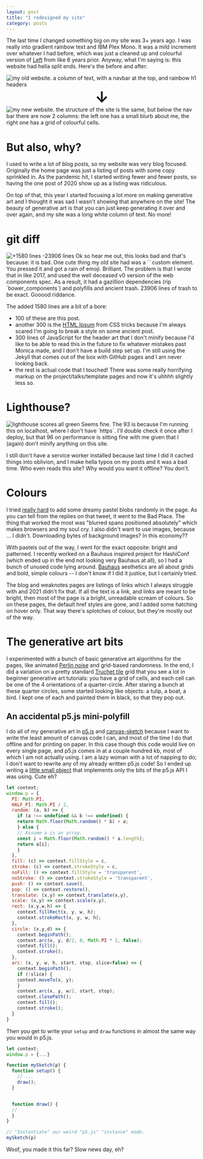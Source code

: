 ```yaml
---
layout: post
title: "I redesigned my site"
category: posts
---
```

The last time I changed something big on my site was 3+ years ago. I was really into gradient rainbow text and IBM Plex Mono. It was a mild increment over whatever I had before, which was just a cleaned up and colourful version of [Left](https://zachholman.com/left/) from like 6 years prior. Anyway, what I'm saying is: this website had hella split ends. Here's the before and after:

<style>
  .arrow {
    font-size: 40px;
    text-align: center;
    font-weight: bold;
  }
</style>
<div>
  <img alt="my old website. a column of text, with a navbar at the top, and rainbow h1 headers"
  src="/images/redesign/before.jpg">
  <div class="arrow">↓</div>
  <img alt="my new website. the structure of the site is the same, but below the nav bar there are
  now 2 columns: the left one has a small blurb about me, the right one has a grid of colourful cells."
  src="/images/redesign/after.jpg">
</div>

# But also, why?
I used to write a lot of blog posts, so my website was very blog focused. Originally the home page was just a listing of posts with some copy sprinkled in. As the pandemic hit, I started writing fewer and fewer posts, so having the one post of 2020 show up as a listing was ridiculous.

On top of that, this year I started focusing a lot more on making generative art and I thought it was sad I wasn't showing that anywhere on the site! The beauty of generative art is that you can just keep generating it over and over again, and my site was a long white column of text. No more!

# git diff
<img alt="+1580 lines -23906 lines" src="/images/redesign/diff.png">
Ok so hear me out, this looks bad and that's because: it is bad. One cute thing my old site had was a `<emoji-rain>` custom element. You pressed it and got a rain of emoji. Brilliant. The problem is that
I wrote that in like 2017, and used the well deceased v0 version of the web components spec. As a result, it had a gazillion dependencies (rip `bower_components`) and polyfills and ancient trash. 23906 lines of trash to be exact. Gooood riddance.

The added 1580 lines are a bit of a bore:
- 100 of these are this post. 
- another 300 is the [HTML Ipsum](https://css-tricks.com/new-site-html-ipsum/) from CSS tricks because I'm always scared I'm going to break a style on some ancient post. 
- 300 lines of JavaScript for the header art that I don't minify because I'd like to be able to read this in the future to fix whatever mistakes past Monica made, and I don't have a build step set up. I'm still using the Jekyll that comes out of the box with GitHub pages and I am never looking back.
- the rest is actual code that I touched! There was some really horrifying markup on the project/talks/template pages and now it's uhhhh slightly less so.

# Lighthouse?
<img alt="lighthouse scores all green" src="/images/redesign/lighthouse.png">
Seems fine. The 93 is because I'm running this on localhost, where I don't have `https`. I'll double check 
it once after I deploy, but that 96 on performance is sitting fine with me given that I (again) don't minify anything on this site.

I still don't have a service worker installed because last time I did it cached things into oblivion, and I make hella typos on my posts and it was a bad time. Who even reads this site? Why would you want it offline? You don't.

# Colours
I tried [really hard](https://twitter.com/notwaldorf/status/1407102532992655361?s=20) to add some dreamy pastel blobs randomly in the page. As you can tell from the replies on that tweet, it went to the Bad Place. The thing that worked the most was "blurred spans positioned absolutely" which makes browsers and my soul cry. I also didn't want to use images, because ... I didn't. Downloading bytes of background images? In this economy??

With pastels out of the way, I went for the exact opposite: <span class="hilite">bright</span> and 
<span class="dotted">patterned</span>. I recently worked on a Bauhaus inspired project for HashiConf (which ended up in the end not looking very Bauhaus at all), so I had a bunch of unused code lying around. [Bauhaus](https://en.wikipedia.org/wiki/Bauhaus) aesthetics are all about grids and bold, simple colours -- I don't know if I did it justice, but I certainly tried.

The blog and weaknotes pages are listings of links which I always struggle with and 2021 didn't fix
that. If all the text is a link, and links are meant to be bright, then most of the page is a bright, unreadable scream of colours. So on these pages, the default href styles are gone, and I added some hatching on hover only. That way there's splotches of colour, but they're mostly out of the way.

# The generative art bits
I experimented with a bunch of basic generative art algorithms for the pages, like animated [Perlin noise](https://genekogan.com/code/p5js-perlin-noise/) and grid-based randomness. In the end, I did a variation on a pretty standard [Truchet tile](https://en.wikipedia.org/wiki/Truchet_tiles) grid that you see a lot in beginner generative art tutorials: you have a grid of cells, and each cell can be one of the 4 orientations of a quarter-circle. After staring a bunch at these quarter circles, some started looking like objects: a tulip, a boat, a bird. I kept one of each and painted them in black, so that they pop out.

## An accidental p5.js mini-polyfill
I do all of my generative art in [p5.js](https://p5js.org/) and [canvas-sketch](https://github.com/mattdesl/canvas-sketch) because I want to write the least amount of canvas code I can, and most of the time I do that offline and for printing on paper. In this case though this code would live on every single page, and p5.js comes in at a couple hundred kb, most of which I am not actually using. I am a lazy woman with a lot of napping to do; I don't want to rewrite any of my already written p5.js code! So I ended up writing a [little small object](https://gist.github.com/notwaldorf/e63ea117011ac059a258776d65b6ffc3) that implements only the bits of the p5.js API I was using. Cute eh?

```js
let context;
window.p = {
  PI: Math.PI,
  HALF_PI: Math.PI / 2,
  random: (a, b) => {
    if (a !== undefined && b !== undefined) {
    return Math.floor(Math.random() * b) + a;
    } else {
    // Assume a is an array.
    const i = Math.floor(Math.random() * a.length);
    return a[i];
    }
  },
  fill: (c) => context.fillStyle = c,
  stroke: (c) => context.strokeStyle = c,
  noFill: () => context.fillStyle = 'transparent',
  noStroke: () => context.strokeStyle = 'transparent',
  push: () => context.save(),
  pop: () => context.restore(),
  translate: (x,y) => context.translate(x,y),
  scale: (x,y) => context.scale(x,y),
  rect: (x,y,w,h) => {
    context.fillRect(x, y, w, h);
    context.strokeRect(x, y, w, h);
  },
  circle: (x,y,d) => {
    context.beginPath();
    context.arc(x, y, d/2, 0, Math.PI * 2, false);
    context.fill();
    context.stroke();
  },
  arc: (x, y, w, h, start, stop, slice=false) => {
    context.beginPath();
    if (!slice) {
    context.moveTo(x, y);
    }
    context.arc(x, y, w/2, start, stop);
    context.closePath();
    context.fill();
    context.stroke();
  }
}
```

Then you get to write your `setup` and `draw` functions in almost the same way you would in p5.js. 

```js
let context;
window.p = {...}

function mySketch(p) {
  function setup() { 
    // ...
    draw();
  }


  function draw() {
  //
  }
}

// "Instantiate" our weird "p5.js" "instance" mode.
mySketch(p)
```

Woof, you made it this far? Slow news day, eh? 